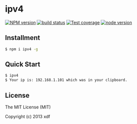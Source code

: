 # ipv4

[![NPM version][npm-image]][npm-url]
[![build status][travis-image]][travis-url]
[![Test coverage][coveralls-image]][coveralls-url]
[![node version][node-image]][node-url]

[npm-image]: http://img.shields.io/npm/v/ipv4.svg?style=flat-square
[npm-url]: http://npmjs.org/package/ipv4
[travis-image]: https://img.shields.io/travis/xudafeng/ipv4.svg?style=flat-square
[travis-url]: https://travis-ci.org/xudafeng/ipv4
[coveralls-image]: https://img.shields.io/coveralls/xudafeng/ipv4.svg?style=flat-square
[coveralls-url]: https://coveralls.io/r/xudafeng/ipv4?branch=master
[node-image]: https://img.shields.io/badge/node.js-%3E=8-green.svg?style=flat-square
[node-url]: http://nodejs.org/download/

## Installment

```bash
$ npm i ipv4 -g
```

## Quick Start

``` bash
$ ipv4
$ Your ip is: 192.168.1.101 which was in your clipboard.
```

## License

The MIT License (MIT)

Copyright (c) 2013 xdf
